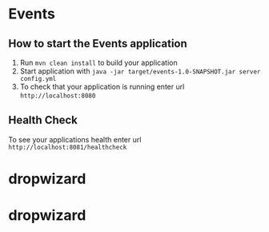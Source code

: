 # Events

How to start the Events application
---

1. Run `mvn clean install` to build your application
1. Start application with `java -jar target/events-1.0-SNAPSHOT.jar server config.yml`
1. To check that your application is running enter url `http://localhost:8080`

Health Check
---

To see your applications health enter url `http://localhost:8081/healthcheck`
# dropwizard
# dropwizard

